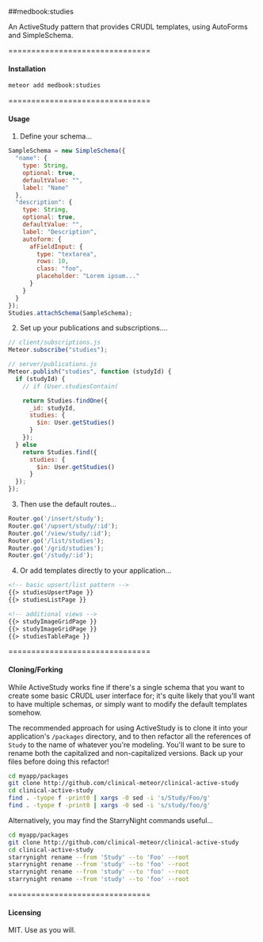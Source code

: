 ##medbook:studies

An ActiveStudy pattern that provides CRUDL templates, using AutoForms and SimpleSchema.

===============================
#### Installation  

````bash
meteor add medbook:studies
````

===============================
#### Usage  

1.  Define your schema...

```js
SampleSchema = new SimpleSchema({
  "name": {
    type: String,
    optional: true,
    defaultValue: "",
    label: "Name"
  },
  "description": {
    type: String,
    optional: true,
    defaultValue: "",
    label: "Description",
    autoform: {
      afFieldInput: {
        type: "textarea",
        rows: 10,
        class: "foo",
        placeholder: "Lorem ipsum..."
      }
    }
  }
});
Studies.attachSchema(SampleSchema);
```

2.  Set up your publications and subscriptions....

```js
// client/subscriptions.js
Meteor.subscribe("studies");

// server/publications.js
Meteor.publish("studies", function (studyId) {
  if (studyId) {
    // if (User.studiesContain(

    return Studies.findOne({
      _id: studyId,
      studies: {
        $in: User.getStudies()
      }
    });
  } else
    return Studies.find({
      studies: {
        $in: User.getStudies()
      }
  });
});
```

3.  Then use the default routes...
````js
Router.go('/insert/study');
Router.go('/upsert/study/:id');
Router.go('/view/study/:id');
Router.go('/list/studies');
Router.go('/grid/studies');
Router.go('/study/:id');
````

4.  Or add templates directly to your application...

````html
<!-- basic upsert/list pattern -->
{{> studiesUpsertPage }}
{{> studiesListPage }}

<!-- additional views -->
{{> studyImageGridPage }}
{{> studyImageGridPage }}
{{> studiesTablePage }}
````


===============================
#### Cloning/Forking  

While ActiveStudy works fine if there's a single schema that you want to create some basic CRUDL user interface for; it's quite likely that you'll want to have multiple schemas, or simply want to modify the default templates somehow.  

The recommended approach for using ActiveStudy is to clone it into your application's ``/packages`` directory, and to then refactor all the references of ``Study`` to the name of whatever you're modeling.  You'll want to be sure to rename both the capitalized and non-capitalized versions.  Back up your files before doing this refactor!    

```bash
cd myapp/packages
git clone http://github.com/clinical-meteor/clinical-active-study
cd clinical-active-study
find . -tyope f -print0 | xargs -0 sed -i 's/Study/Foo/g'
find . -tyope f -print0 | xargs -0 sed -i 's/study/foo/g'
```

Alternatively, you may find the StarryNight commands useful...
```bash
cd myapp/packages
git clone http://github.com/clinical-meteor/clinical-active-study
cd clinical-active-study
starrynight rename --from 'Study' --to 'Foo' --root
starrynight rename --from 'study' --to 'foo' --root
starrynight rename --from 'study' --to 'foo' --root
starrynight rename --from 'study' --to 'foo' --root
```


===============================
#### Licensing  

MIT.  Use as you will.
